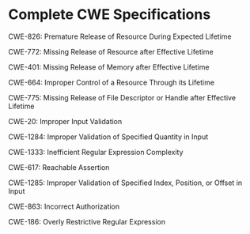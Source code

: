 

# Complete CWE Specifications

CWE-826: Premature Release of Resource During Expected Lifetime

CWE-772: Missing Release of Resource after Effective Lifetime

CWE-401: Missing Release of Memory after Effective Lifetime

CWE-664: Improper Control of a Resource Through its Lifetime

CWE-775: Missing Release of File Descriptor or Handle after Effective Lifetime

CWE-20: Improper Input Validation

CWE-1284: Improper Validation of Specified Quantity in Input

CWE-1333: Inefficient Regular Expression Complexity

CWE-617: Reachable Assertion

CWE-1285: Improper Validation of Specified Index, Position, or Offset in Input

CWE-863: Incorrect Authorization

CWE-186: Overly Restrictive Regular Expression